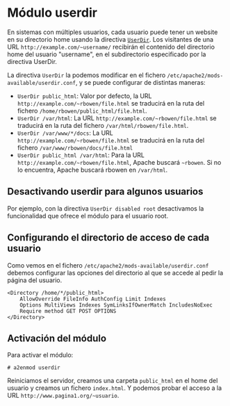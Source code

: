 # Módulo userdir

En sistemas con múltiples usuarios, cada usuario puede tener un website en su directorio home usando la directiva [`UserDir`](https://httpd.apache.org/docs/2.4/es/mod/mod_userdir.html#userdir). Los visitantes de una URL `http://example.com/~username/` recibirán el contenido del directorio home del usuario "username", en el subdirectorio especificado por la directiva UserDir.

La directiva `UserDir` la podemos modificar en el fichero `/etc/apache2/mods-available/userdir.conf`, y se puede configurar de distintas maneras:

* `UserDir public_html`: Valor por defecto, la URL `http://example.com/~rbowen/file.html` se traducirá en la ruta del fichero `/home/rbowen/public_html/file.html`.
* `UserDir /var/html`: La URL `http://example.com/~rbowen/file.html` se traducirá en la ruta del fichero `/var/html/rbowen/file.html`.
* `UserDir /var/www/*/docs`: La URL `http://example.com/~rbowen/file.html` se traducirá en la ruta del fichero `/var/www/rbowen/docs/file.html`
* `UserDir public_html /var/html`: Para la URL `http://example.com/~rbowen/file.html`, Apache buscará `~rbowen`. Si no lo encuentra, Apache buscará rbowen en `/var/html`.

## Desactivando userdir para algunos usuarios

Por ejemplo, con la directiva `UserDir disabled root` desactivamos la funcionalidad que ofrece el módulo para el usuario root.

## Configurando el directorio de acceso de cada usuario

Como vemos en el fichero `/etc/apache2/mods-available/userdir.conf` debemos configurar las opciones del directorio al que se accede al pedir la página del usuario.

	<Directory /home/*/public_html>
        AllowOverride FileInfo AuthConfig Limit Indexes
        Options MultiViews Indexes SymLinksIfOwnerMatch IncludesNoExec
        Require method GET POST OPTIONS
    </Directory>


## Activación del módulo

Para activar el módulo:

	# a2enmod userdir

Reiniciamos el servidor, creamos una carpeta `public_html` en el home del usuario y creamos un fichero `index.html`. Y podemos probar el acceso a la URL `http://www.pagina1.org/~usuario`.